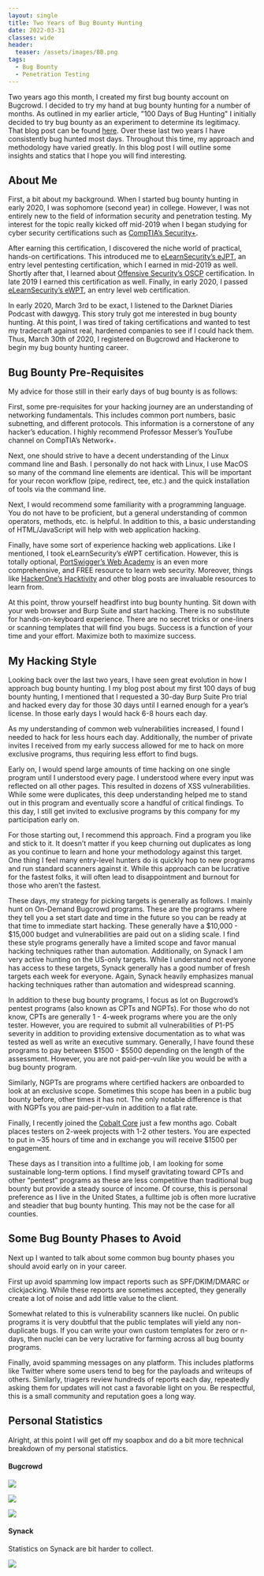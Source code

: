 ```yaml
---
layout: single
title: Two Years of Bug Bounty Hunting
date: 2022-03-31
classes: wide
header:
  teaser: /assets/images/BB.png
tags:
  - Bug Bounty
  - Penetration Testing
--- 
```


Two years ago this month, I created my first bug bounty account on Bugcrowd. I decided to try my hand at bug bounty hunting for a number of months. As outlined in my earlier article, "100 Days of Bug Hunting" I initially decided to try bug bounty as an experiment to determine its legitimacy. That blog post can be found [here](https://cinzinga.com/Bug-Bounty/). Over these last two years I have consistently bug hunted most days. Throughout this time, my approach and methodology have varied greatly. In this blog post I will outline some insights and statics that I hope you will find interesting.

 ## About Me

First, a bit about my background. When I started bug bounty hunting in early 2020, I was sophomore (second year) in college. However, I was not entirely new to the field of information security and penetration testing. My interest for the topic really kicked off mid-2019 when I began studying for cyber security certifications such as [CompTIA’s Security+](https://www.comptia.org/certifications/security). 

After earning this certification, I discovered the niche world of practical, hands-on certifications. This introduced me to [eLearnSecurity’s eJPT](https://elearnsecurity.com/product/ejpt-certification/), an entry level pentesting certification, which I earned in mid-2019 as well. Shortly after that, I learned about [Offensive Security’s OSCP](https://www.offensive-security.com/pwk-oscp/) certification. In late 2019 I earned this certification as well. Finally, in early 2020, I passed [eLearnSecurity’s eWPT](https://elearnsecurity.com/product/ewpt-certification/), an entry level web certification.

In early 2020, March 3rd to be exact, I listened to the Darknet Diaries Podcast with dawgyg. This story truly got me interested in bug bounty hunting. At this point, I was tired of taking certifications and wanted to test my tradecraft against real, hardened companies to see if I could hack them. Thus, March 30th of 2020, I registered on Bugcrowd and Hackerone to begin my bug bounty hunting career.

## Bug Bounty Pre-Requisites

My advice for those still in their early days of bug bounty is as follows:

First, some pre-requisites for your hacking journey are an understanding of networking fundamentals. This includes common port numbers, basic subnetting, and different protocols. This information is a cornerstone of any hacker’s education. I highly recommend Professor Messer’s YouTube channel on CompTIA’s Network+. 

Next, one should strive to have a decent understanding of the Linux command line and Bash. I personally do not hack with Linux, I use MacOS so many of the command line elements are identical. This will be important for your recon workflow (pipe, redirect, tee, etc.) and the quick installation of tools via the command line.

Next, I would recommend some familiarity with a programming language. You do not have to be proficient, but a general understanding of common operators, methods, etc. is helpful. In addition to this, a basic understanding of HTML/JavaScript will help with web application hacking.

Finally, have some sort of experience hacking web applications. Like I mentioned, I took eLearnSecurity’s eWPT certification. However, this is totally optional, [PortSwigger’s Web Academy](https://portswigger.net/web-security) is an even more comprehensive, and FREE resource to learn web security. Moreover, things like [HackerOne’s Hacktivity](hackerone.com/hacktivity) and other blog posts are invaluable resources to learn from.

At this point, throw yourself headfirst into bug bounty hunting. Sit down with your web browser and Burp Suite and start hacking. There is no substitute for hands-on-keyboard experience. There are no secret tricks or one-liners or scanning templates that will find you bugs. Success is a function of your time and your effort. Maximize both to maximize success.

## My Hacking Style

Looking back over the last two years, I have seen great evolution in how I approach bug bounty hunting. I my blog post about my first 100 days of bug bounty hunting, I mentioned that I requested a 30-day Burp Suite Pro trial and hacked every day for those 30 days until I earned enough for a year’s license. In those early days I would hack 6-8 hours each day. 

As my understanding of common web vulnerabilities increased, I found I needed to hack for less hours each day. Additionally, the number of private invites I received from my early success allowed for me to hack on more exclusive programs, thus requiring less effort to find bugs.

Early on, I would spend large amounts of time hacking on one single program until I understood every page. I understood where every input was reflected on all other pages. This resulted in dozens of XSS vulnerabilities. While some were duplicates, this deep understanding helped me to stand out in this program and eventually score a handful of critical findings. To this day, I still get invited to exclusive programs by this company for my participation early on.

For those starting out, I recommend this approach. Find a program you like and stick to it. It doesn’t matter if you keep churning out duplicates as long as you continue to learn and hone your methodology against this target. One thing I feel many entry-level hunters do is quickly hop to new programs and run standard scanners against it. While this approach can be lucrative for the fastest folks, it will often lead to disappointment and burnout for those who aren’t the fastest.

These days, my strategy for picking targets is generally as follows. I mainly hunt on On-Demand Bugcrowd programs. These are the programs where they tell you a set start date and time in the future so you can be ready at that time to immediate start hacking. These generally have a $10,000 - $15,000 budget and vulnerabilities are paid out on a sliding scale. I find these style programs generally have a limited scope and favor manual hacking techniques rather than automation. Additionally, on Synack I am very active hunting on the US-only targets. While I understand not everyone has access to these targets, Synack generally has a good number of fresh targets each week for everyone. Again, Synack heavily emphasizes manual hacking techniques rather than automation and widespread scanning.

In addition to these bug bounty programs, I focus as lot on Bugcrowd’s pentest programs (also known as CPTs and NGPTs). For those who do not know, CPTs are generally 1 - 4-week programs where you are the only tester. However, you are required to submit all vulnerabilities of P1-P5 severity in addition to providing extensive documentation as to what was tested as well as write an executive summary. Generally, I have found these programs to pay between $1500 - $5500 depending on the length of the assessment. However, you are not paid-per-vuln like you would be with a bug bounty program.

Similarly, NGPTs are programs where certified hackers are onboarded to look at an exclusive scope. Sometimes this scope has been in a public bug bounty before, other times it has not. The only notable difference is that with NGPTs you are paid-per-vuln in addition to a flat rate.

Finally, I recently joined the [Cobalt Core](https://www.cobalt.io/) just a few months ago. Cobalt places testers on 2-week projects with 1-2 other testers. You are expected to put in ~35 hours of time and in exchange you will receive $1500 per engagement.

These days as I transition into a fulltime job, I am looking for some sustainable long-term options. I find myself gravitating toward CPTs and other “pentest” programs as these are less competitive than traditional bug bounty but provide a steady source of income. Of course, this is personal preference as I live in the United States, a fulltime job is often more lucrative and steadier that bug bounty hunting. This may not be the case for all counties.

## Some Bug Bounty Phases to Avoid

Next up I wanted to talk about some common bug bounty phases you should avoid early on in your career. 

First up avoid spamming low impact reports such as SPF/DKIM/DMARC or clickjacking. While these reports are sometimes accepted, they generally create a lot of noise and add little value to the client.

Somewhat related to this is vulnerability scanners like nuclei. On public programs it is very doubtful that the public templates will yield any non-duplicate bugs. If you can write your own custom templates for zero or n-days, then nuclei can be very lucrative for farming across all bug bounty programs. 

Finally, avoid spamming messages on any platform. This includes platforms like Twitter where some users tend to beg for the payloads and writeups of others. Similarly, triagers review hundreds of reports each day, repeatedly asking them for updates will not cast a favorable light on you. Be respectful, this is a small community and reputation goes a long way.

## Personal Statistics

Alright, at this point I will get off my soapbox and do a bit more technical breakdown of my personal statistics.

#### Bugcrowd

![](/assets/images/1.png)

![](/assets/images/2.png)

![](/assets/images/3.png)



#### Synack

Statistics on Synack are bit harder to collect.

![](/assets/images/4.png)
